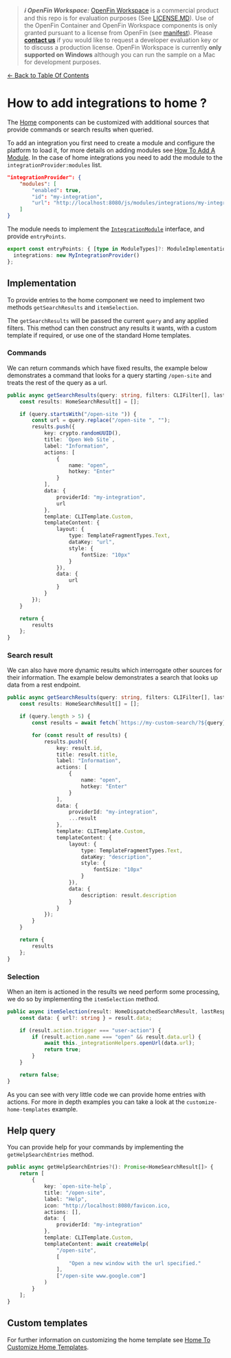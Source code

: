 > **_:information_source: OpenFin Workspace:_** [OpenFin Workspace](https://www.openfin.co/workspace/) is a commercial product and this repo is for evaluation purposes (See [LICENSE.MD](../LICENSE.MD)). Use of the OpenFin Container and OpenFin Workspace components is only granted pursuant to a license from OpenFin (see [manifest](../public/manifest.fin.json)). Please [**contact us**](https://www.openfin.co/workspace/poc/) if you would like to request a developer evaluation key or to discuss a production license.
> OpenFin Workspace is currently **only supported on Windows** although you can run the sample on a Mac for development purposes.

[<- Back to Table Of Contents](../README.md)

# How to add integrations to home ?

The [Home](./how-to-customize-home.md) components can be customized with additional sources that provide commands or search results when queried.

To add an integration you first need to create a module and configure the platform to load it, for more details on adding modules see [How To Add A Module](./how-to-add-a-module.md). In the case of home integrations you need to add the module to the `integrationProvider:modules` list.

```json
"integrationProvider": {
    "modules": [
        "enabled": true,
        "id": "my-integration",
        "url": "http://localhost:8080/js/modules/integrations/my-integration.bundle.js"
    ]
}
```

The module needs to implement the [`IntegrationModule`](../client/src/framework/shapes/integrations-shapes.ts#106) interface, and provide `entryPoints`.

```ts
export const entryPoints: { [type in ModuleTypes]?: ModuleImplementation } = {
  integrations: new MyIntegrationProvider()
};
```

## Implementation

To provide entries to the home component we need to implement two methods `getSearchResults` and `itemSelection`.

The `getSearchResults` will be passed the current `query` and any applied filters. This method can then construct any results it wants, with a custom template if required, or use one of the standard Home templates.

### Commands

We can return commands which have fixed results, the example below demonstrates a command that looks for a query starting `/open-site` and treats the rest of the query as a url.

```ts
public async getSearchResults(query: string, filters: CLIFilter[], lastResponse: HomeSearchListenerResponse): Promise<HomeSearchResponse> {
    const results: HomeSearchResult[] = [];

    if (query.startsWith("/open-site ")) {
        const url = query.replace("/open-site ", "");
        results.push({
            key: crypto.randomUUID(),
            title: `Open Web Site`,
            label: "Information",
            actions: [
                {
                    name: "open",
                    hotkey: "Enter"
                }
            ],
            data: {
                providerId: "my-integration",
                url
            },
            template: CLITemplate.Custom,
            templateContent: {
                layout: {
                    type: TemplateFragmentTypes.Text,
                    dataKey: "url",
                    style: {
                        fontSize: "10px"
                    }
                }),
                data: {
                    url
                }
            }
        });
    }

    return {
        results
    };
}
```

### Search result

We can also have more dynamic results which interrogate other sources for their information.
The example below demonstrates a search that looks up data from a rest endpoint.

```ts
public async getSearchResults(query: string, filters: CLIFilter[], lastResponse: HomeSearchListenerResponse): Promise<HomeSearchResponse> {
    const results: HomeSearchResult[] = [];

    if (query.length > 5) {
        const results = await fetch(`https://my-custom-search/?${query}`);

        for (const result of results) {
            results.push({
                key: result.id,
                title: result.title,
                label: "Information",
                actions: [
                    {
                        name: "open",
                        hotkey: "Enter"
                    }
                ],
                data: {
                    providerId: "my-integration",
                    ...result
                },
                template: CLITemplate.Custom,
                templateContent: {
                    layout: {
                        type: TemplateFragmentTypes.Text,
                        dataKey: "description",
                        style: {
                            fontSize: "10px"
                        }
                    }),
                    data: {
                        description: result.description
                    }
                }
            });
        }
    }

    return {
        results
    };
}
```

### Selection

When an item is actioned in the results we need perform some processing, we do so by implementing the `itemSelection` method.

```ts
public async itemSelection(result: HomeDispatchedSearchResult, lastResponse: HomeSearchListenerResponse): Promise<boolean> {
    const data: { url?: string } = result.data;

    if (result.action.trigger === "user-action") {
        if (result.action.name === "open" && result.data.url) {
            await this._integrationHelpers.openUrl(data.url);
            return true;
        }
    }

    return false;
}
```

As you can see with very little code we can provide home entries with actions. For more in depth examples you can take a look at the `customize-home-templates` example.

## Help query

You can provide help for your commands by implementing the `getHelpSearchEntries` method.

```ts
public async getHelpSearchEntries?(): Promise<HomeSearchResult[]> {
    return [
        {
            key: `open-site-help`,
            title: "/open-site",
            label: "Help",
            icon: "http://localhost:8080/favicon.ico,
            actions: [],
            data: {
                providerId: "my-integration"
            },
            template: CLITemplate.Custom,
            templateContent: await createHelp(
                "/open-site",
                [
                    "Open a new window with the url specified."
                ],
                ["/open-site www.google.com"]
            )
        }
    ];
}
```

## Custom templates

For further information on customizing the home template see [Home To Customize Home Templates](./how-to-customize-home-templates.md).
